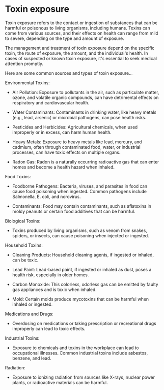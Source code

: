 # Toxin exposure

Toxin exposure refers to the contact or ingestion of substances that can be harmful or poisonous to living organisms, including humans. Toxins can come from various sources, and their effects on health can range from mild to severe, depending on the type and amount of exposure. 

The management and treatment of toxin exposure depend on the specific toxin, the route of exposure, the amount, and the individual's health. In cases of suspected or known toxin exposure, it's essential to seek medical attention promptly.

Here are some common sources and types of toxin exposure…

Environmental Toxins:

* Air Pollution: Exposure to pollutants in the air, such as particulate matter, ozone, and volatile organic compounds, can have detrimental effects on respiratory and cardiovascular health.
  
* Water Contaminants: Contaminants in drinking water, like heavy metals (e.g., lead, arsenic) or microbial pathogens, can pose health risks.
  
* Pesticides and Herbicides: Agricultural chemicals, when used improperly or in excess, can harm human health.

* Heavy Metals: Exposure to heavy metals like lead, mercury, and cadmium, often through contaminated food, water, or industrial processes, can have toxic effects on multiple organs.

* Radon Gas: Radon is a naturally occurring radioactive gas that can enter homes and become a health hazard when inhaled.

Food Toxins:

* Foodborne Pathogens: Bacteria, viruses, and parasites in food can cause food poisoning when ingested. Common pathogens include Salmonella, E. coli, and norovirus.

* Contaminants: Food may contain contaminants, such as aflatoxins in moldy peanuts or certain food additives that can be harmful.

Biological Toxins:

* Toxins produced by living organisms, such as venom from snakes, spiders, or insects, can cause poisoning when injected or ingested.

Household Toxins:

* Cleaning Products: Household cleaning agents, if ingested or inhaled, can be toxic.

* Lead Paint: Lead-based paint, if ingested or inhaled as dust, poses a health risk, especially in older homes.

* Carbon Monoxide: This colorless, odorless gas can be emitted by faulty gas appliances and is toxic when inhaled.

* Mold: Certain molds produce mycotoxins that can be harmful when inhaled or ingested.

Medications and Drugs: 

* Overdosing on medications or taking prescription or recreational drugs improperly can lead to toxic effects.

Industrial Toxins:

* Exposure to chemicals and toxins in the workplace can lead to occupational illnesses. Common industrial toxins include asbestos, benzene, and lead.

Radiation: 

* Exposure to ionizing radiation from sources like X-rays, nuclear power plants, or radioactive materials can be harmful.
